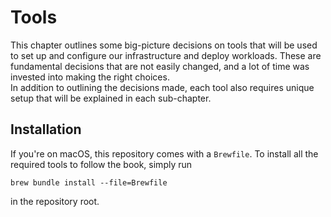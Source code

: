 # Tools

This chapter outlines some big-picture decisions on tools that will be used to set up and configure our infrastructure and deploy workloads. These are fundamental decisions that are not easily changed, and a lot of time was invested into making the right choices.  
In addition to outlining the decisions made, each tool also requires unique setup that will be explained in each sub-chapter.

## Installation

If you're on macOS, this repository comes with a `Brewfile`. To install all the required tools to follow the book, simply run

```
brew bundle install --file=Brewfile
```

in the repository root.
